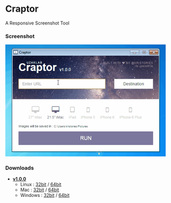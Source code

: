 # Craptor
A Responsive Screenshot Tool

### Screenshot

![Craptor](Craptor.gif)


### Downloads

- [**v1.0.0**](https://github.com/Kristories/Craptor/releases/tag/v1.0.0)
  - Linux : [32bit](https://github.com/Kristories/Craptor/releases/download/v1.0.0/craptor-linux-32bit.tar.gz) / [64bit](https://github.com/Kristories/Craptor/releases/download/v1.0.0/craptor-linux-64bit.tar.gz)
  - Mac : [32bit](https://github.com/Kristories/Craptor/releases/download/v1.0.0/craptor-mac-32bit.app.zip) / [64bit](https://github.com/Kristories/Craptor/releases/download/v1.0.0/craptor-mac-64bit.app.zip)
  - Windows : [32bit](https://github.com/Kristories/Craptor/releases/download/v1.0.0/craptor-windows-32bit.exe) / [64bit](https://github.com/Kristories/Craptor/releases/download/v1.0.0/craptor-windows-64bit.exe)
